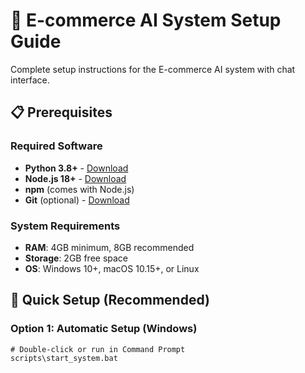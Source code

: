 # 🚀 E-commerce AI System Setup Guide

Complete setup instructions for the E-commerce AI system with chat interface.

## 📋 Prerequisites

### Required Software
- **Python 3.8+** - [Download](https://python.org/downloads)
- **Node.js 18+** - [Download](https://nodejs.org)
- **npm** (comes with Node.js)
- **Git** (optional) - [Download](https://git-scm.com)

### System Requirements
- **RAM**: 4GB minimum, 8GB recommended
- **Storage**: 2GB free space
- **OS**: Windows 10+, macOS 10.15+, or Linux

## 🔧 Quick Setup (Recommended)

### Option 1: Automatic Setup (Windows)
```batch
# Double-click or run in Command Prompt
scripts\start_system.bat
